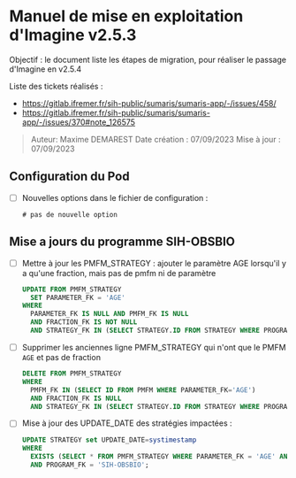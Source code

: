 # Manuel de mise en exploitation d'Imagine v2.5.3

Objectif : le document liste les étapes de migration, pour réaliser le passage d'Imagine en v2.5.4

Liste des tickets réalisés : 
- https://gitlab.ifremer.fr/sih-public/sumaris/sumaris-app/-/issues/458/
- https://gitlab.ifremer.fr/sih-public/sumaris/sumaris-app/-/issues/370#note_126575

> Auteur: Maxime DEMAREST
> Date création : 07/09/2023
> Mise à jour : 07/09/2023

## Configuration du Pod

- [ ] Nouvelles options dans le fichier de configuration :
  ```properties
  # pas de nouvelle option
  ```
  

## Mise a jours du programme SIH-OBSBIO

- [ ] Mettre à jour les PMFM_STRATEGY : ajouter le paramètre AGE lorsqu'il y a qu'une fraction, mais pas de pmfm ni de paramètre
  ```sql
  UPDATE FROM PMFM_STRATEGY 
    SET PARAMETER_FK = 'AGE' 
  WHERE
    PARAMETER_FK IS NULL AND PMFM_FK IS NULL
    AND FRACTION_FK IS NOT NULL
    AND STRATEGY_FK IN (SELECT STRATEGY.ID FROM STRATEGY WHERE PROGRAM_FK = 'SIH-OBSBIO');
  ```

- [ ] Supprimer les anciennes ligne PMFM_STRATEGY qui n'ont que le PMFM `AGE` et pas de fraction
  ```sql
  DELETE FROM PMFM_STRATEGY 
  WHERE   
    PMFM_FK IN (SELECT ID FROM PMFM WHERE PARAMETER_FK='AGE')  
    AND FRACTION_FK IS NULL
    AND STRATEGY_FK IN (SELECT STRATEGY.ID FROM STRATEGY WHERE PROGRAM_FK = 'SIH-OBSBIO');
  ```

- [ ] Mise à jour des UPDATE_DATE des stratégies impactées :
  ```sql
  UPDATE STRATEGY set UPDATE_DATE=systimestamp
  WHERE
    EXISTS (SELECT * FROM PMFM_STRATEGY WHERE PARAMETER_FK = 'AGE' AND FRACTION_FK IS NOT NULL)    
    AND PROGRAM_FK = 'SIH-OBSBIO';
  ```